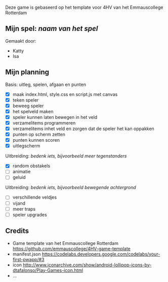 Deze game is gebaseerd op het template voor 4HV van het Emmauscollege Rotterdam

## Mijn spel: *naam van het spel*
Gemaakt door:
- Katty
- Isa

## Mijn planning

Basis: uitleg, spelen, afgaan en punten
- [x] maak index.html, style.css en script.js met canvas
- [x] teken speler
- [x] beweeg speler
- [x] het spelveld maken
- [x] speler kunnen laten bewegen in het veld
- [X] verzamelitems programmeren
- [X] verzamelitems inhet veld en zorgen dat de speler het kan oppakken
- [X] punten op scherm zetten
- [X] punten kunnen scoren
- [X] uitlegscherm

Uitbreiding: *bedenk iets, bijvoorbeeld meer tegenstanders*
- [x] random obstakels
- [ ] animatie
- [ ] geluid

Uitbreiding: *bedenk iets, bijvoorbeeld bewegende achtergrond*
- [ ] verschillende veldjes
- [ ] vijand
- [ ] meer traps
- [ ] speler upgrades

## Credits
- Game template van het Emmauscollege Rotterdam https://github.com/emmauscollege/4HV-game-template
- manifest.json https://codelabs.developers.google.com/codelabs/your-first-pwapp/#3
- icon http://www.iconarchive.com/show/android-lollipop-icons-by-dtafalonso/Play-Games-icon.html
- ...
